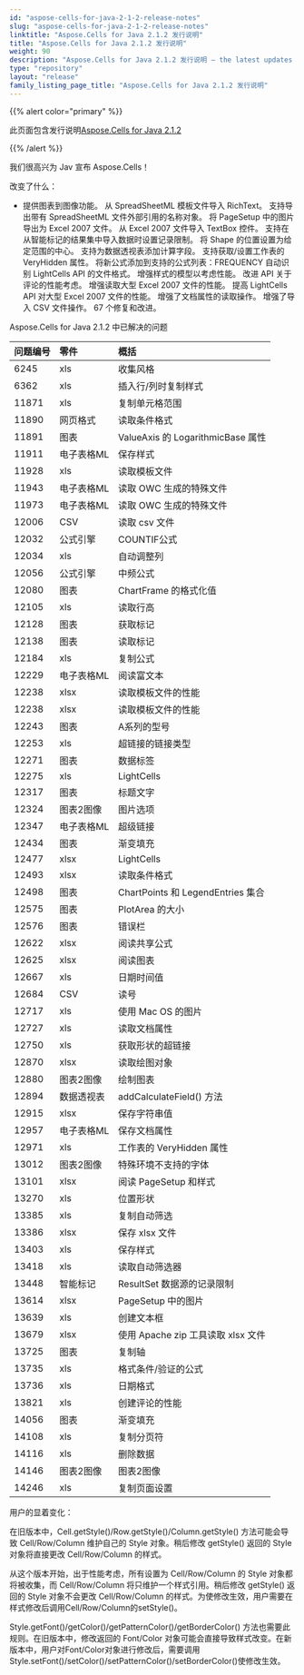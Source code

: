 ```yaml
---
id: "aspose-cells-for-java-2-1-2-release-notes"
slug: "aspose-cells-for-java-2-1-2-release-notes"
linktitle: "Aspose.Cells for Java 2.1.2 发行说明"
title: "Aspose.Cells for Java 2.1.2 发行说明"
weight: 90
description: "Aspose.Cells for Java 2.1.2 发行说明 – the latest updates and fixes."
type: "repository"
layout: "release"
family_listing_page_title: "Aspose.Cells for Java 2.1.2 发行说明"
---
```

{{% alert color="primary" %}} 

此页面包含发行说明[Aspose.Cells for Java 2.1.2](https://releases.aspose.com/cells/java/new-releases/aspose.cells-for-java-2.1.2/)

{{% /alert %}} 

我们很高兴为 Jav 宣布 Aspose.Cells！

改变了什么：

- 提供图表到图像功能。
从 SpreadSheetML 模板文件导入 RichText。
支持导出带有 SpreadSheetML 文件外部引用的名称对象。
将 PageSetup 中的图片导出为 Excel 2007 文件。
从 Excel 2007 文件导入 TextBox 控件。
支持在从智能标记的结果集中导入数据时设置记录限制。
将 Shape 的位置设置为给定范围的中心。
支持为数据透视表添加计算字段。
支持获取/设置工作表的 VeryHidden 属性。
将新公式添加到支持的公式列表：FREQUENCY
自动识别 LightCells API 的文件格式。
增强样式的模型以考虑性能。
改进 API 关于评论的性能考虑。
增强读取大型 Excel 2007 文件的性能。
提高 LightCells API 对大型 Excel 2007 文件的性能。
增强了文档属性的读取操作。
增强了导入 CSV 文件操作。
 67 个修复和改进。

Aspose.Cells for Java 2.1.2 中已解决的问题



|**问题编号** |**零件** |**概括** |
|:- |:- |:- |
|6245 |xls|收集风格|
|6362 |xls|插入行/列时复制样式|
|11871 |xls|复制单元格范围|
|11890 |网页格式|读取条件格式|
|11891 |图表|ValueAxis 的 LogarithmicBase 属性|
|11911 |电子表格ML|保存样式|
|11928 |xls|读取模板文件|
|11943 |电子表格ML|读取 OWC 生成的特殊文件|
|11973 |电子表格ML|读取 OWC 生成的特殊文件|
|12006 |CSV |读取 csv 文件|
|12032 |公式引擎|COUNTIF公式|
|12034 |xls|自动调整列|
|12056 |公式引擎|中频公式|
|12080 |图表|ChartFrame 的格式化值|
|12105 |xls|读取行高|
|12128 |图表|获取标记|
|12138 |图表|读取标记|
|12184 |xls|复制公式|
|12229 |电子表格ML|阅读富文本|
|12238 |xlsx|读取模板文件的性能|
|12238 |xlsx|读取模板文件的性能|
|12243 |图表|A系列的型号|
|12253 |xls|超链接的链接类型|
|12271 |图表|数据标签|
|12275 |xls|LightCells|
|12317 |图表|标题文字|
|12324 |图表2图像|图片选项|
|12347 |电子表格ML|超级链接|
|12434 |图表|渐变填充|
|12477 |xlsx|LightCells|
|12493 |xlsx|读取条件格式|
|12498 |图表|ChartPoints 和 LegendEntries 集合|
|12575 |图表|PlotArea 的大小|
|12576 |图表|错误栏|
|12622 |xlsx|阅读共享公式|
|12625 |xlsx|阅读图表|
|12667 |xls|日期时间值|
|12684 |CSV |读号|
|12717 |xls|使用 Mac OS 的图片|
|12727 |xls|读取文档属性|
|12750 |xls|获取形状的超链接|
|12870 |xlsx|读取绘图对象|
|12880 |图表2图像|绘制图表|
|12894 |数据透视表|addCalculateField() 方法|
|12915 |xlsx|保存字符串值|
|12957 |电子表格ML|保存文档属性|
|12971 |xls|工作表的 VeryHidden 属性|
|13012 |图表2图像|特殊环境不支持的字体|
|13101 |xlsx|阅读 PageSetup 和样式|
|13270 |xls|位置形状|
|13385 |xls|复制自动筛选|
|13386 |xlsx|保存 xlsx 文件|
|13403 |xls|保存样式|
|13418 |xls|读取自动筛选器|
|13448 |智能标记|ResultSet 数据源的记录限制|
|13614 |xlsx|PageSetup 中的图片|
|13639 |xls|创建文本框|
|13679 |xlsx|使用 Apache zip 工具读取 xlsx 文件|
|13725 |图表|复制轴|
|13735 |xls|格式条件/验证的公式|
|13736 |xls|日期格式|
|13821 |xls|创建评论的性能|
|14056 |图表|渐变填充|
|14108 |xls|复制分页符|
|14116 |xls|删除数据|
|14146 |图表2图像|图表2图像|
|14246 |xls|复制页面设置|


用户的显着变化：



在旧版本中，Cell.getStyle()/Row.getStyle()/Column.getStyle() 方法可能会导致 Cell/Row/Column 维护自己的 Style 对象。稍后修改 getStyle() 返回的 Style 对象将直接更改 Cell/Row/Column 的样式。

从这个版本开始，出于性能考虑，所有设置为 Cell/Row/Column 的 Style 对象都将被收集，而 Cell/Row/Column 将只维护一个样式引用。稍后修改 getStyle() 返回的 Style 对象不会更改 Cell/Row/Column 的样式。为使修改生效，用户需要在样式修改后调用Cell/Row/Column的setStyle()。

Style.getFont()/getColor()/getPatternColor()/getBorderColor() 方法也需要此规则。在旧版本中，修改返回的 Font/Color 对象可能会直接导致样式改变。在新版本中，用户对Font/Color对象进行修改后，需要调用Style.setFont()/setColor()/setPatternColor()/setBorderColor()使修改生效。
